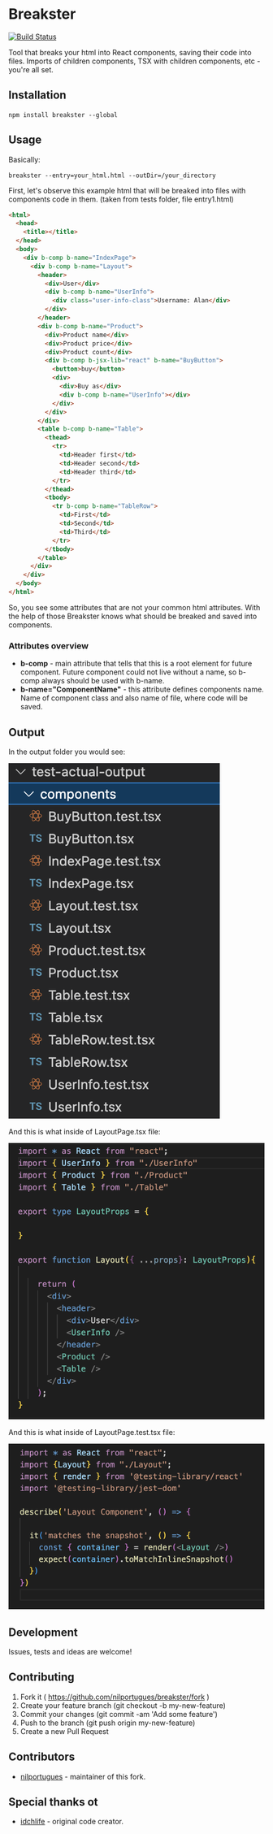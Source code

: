 # Breakster

[![Build Status](https://travis-ci.org/nilportugues/breakster.svg?branch=master)](https://travis-ci.org/nilportugues/breakster)

Tool that breaks your html into React components, saving their
code into files. Imports of children components, TSX with children components,
etc - you're all set.

## Installation

```
npm install breakster --global
```

## Usage

Basically:

```
breakster --entry=your_html.html --outDir=/your_directory   
```

First, let's observe this example html that will be breaked into files with components code in them.
(taken from tests folder, file entry1.html)

```html
<html>
  <head>
    <title></title>
  </head>
  <body>
    <div b-comp b-name="IndexPage">
      <div b-comp b-name="Layout">
        <header>
          <div>User</div>
          <div b-comp b-name="UserInfo">
            <div class="user-info-class">Username: Alan</div>
          </div>
        </header>
        <div b-comp b-name="Product">
          <div>Product name</div>
          <div>Product price</div>
          <div>Product count</div>
          <div b-comp b-jsx-lib="react" b-name="BuyButton">
            <button>buy</button>
            <div>
              <div>Buy as</div>
              <div b-comp b-name="UserInfo"></div>
            </div>
          </div>
        </div>
        <table b-comp b-name="Table">
          <thead>
            <tr>
              <td>Header first</td>
              <td>Header second</td>
              <td>Header third</td>
            </tr>
          </thead>
          <tbody>
            <tr b-comp b-name="TableRow">
              <td>First</td>
              <td>Second</td>
              <td>Third</td>
            </tr>
          </tbody>
        </table>
      </div>
    </div>
  </body>
</html>
```

So, you see some attributes that are not your common html attributes.
With the help of those Breakster knows what should be breaked and saved into components.

### Attributes overview

- **b-comp** - main attribute that tells that this is a root element for future component.
Future component could not live without a name, so b-comp always should be used with b-name.
- **b-name="ComponentName"** - this attribute defines components name. Name of component class and also name of file, where code will be saved.

## Output

In the output folder you would see:

![image](./docs/files.png)

And this is what inside of LayoutPage.tsx file:

![image](./docs/code.png)

And this is what inside of LayoutPage.test.tsx file:

![image](./docs/test.png)


## Development

Issues, tests and ideas are welcome!

## Contributing

1. Fork it ( https://github.com/nilportugues/breakster/fork )
2. Create your feature branch (git checkout -b my-new-feature)
3. Commit your changes (git commit -am 'Add some feature')
4. Push to the branch (git push origin my-new-feature)
5. Create a new Pull Request

## Contributors

- [nilportugues](https://github.com/nilportugues) - maintainer of this fork.

## Special thanks ot

- [idchlife](https://github.com/idchlife) - original code creator.